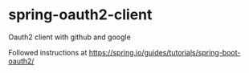 # spring-oauth2-client
Oauth2 client with github and google

Followed instructions at https://spring.io/guides/tutorials/spring-boot-oauth2/
